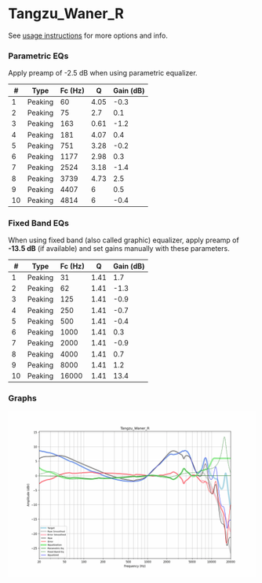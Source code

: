 # Tangzu_Waner_R
See [usage instructions](https://github.com/jaakkopasanen/AutoEq#usage) for more options and info.

### Parametric EQs
Apply preamp of -2.5 dB when using parametric equalizer.

|   # | Type    |   Fc (Hz) |    Q |   Gain (dB) |
|-----|---------|-----------|------|-------------|
|   1 | Peaking |        60 | 4.05 |        -0.3 |
|   2 | Peaking |        75 | 2.7  |         0.1 |
|   3 | Peaking |       163 | 0.61 |        -1.2 |
|   4 | Peaking |       181 | 4.07 |         0.4 |
|   5 | Peaking |       751 | 3.28 |        -0.2 |
|   6 | Peaking |      1177 | 2.98 |         0.3 |
|   7 | Peaking |      2524 | 3.18 |        -1.4 |
|   8 | Peaking |      3739 | 4.73 |         2.5 |
|   9 | Peaking |      4407 | 6    |         0.5 |
|  10 | Peaking |      4814 | 6    |        -0.4 |

### Fixed Band EQs
When using fixed band (also called graphic) equalizer, apply preamp of **-13.5 dB** (if available) and set gains manually with these parameters.

|   # | Type    |   Fc (Hz) |    Q |   Gain (dB) |
|-----|---------|-----------|------|-------------|
|   1 | Peaking |        31 | 1.41 |         1.7 |
|   2 | Peaking |        62 | 1.41 |        -1.3 |
|   3 | Peaking |       125 | 1.41 |        -0.9 |
|   4 | Peaking |       250 | 1.41 |        -0.7 |
|   5 | Peaking |       500 | 1.41 |        -0.4 |
|   6 | Peaking |      1000 | 1.41 |         0.3 |
|   7 | Peaking |      2000 | 1.41 |        -0.9 |
|   8 | Peaking |      4000 | 1.41 |         0.7 |
|   9 | Peaking |      8000 | 1.41 |         1.2 |
|  10 | Peaking |     16000 | 1.41 |        13.4 |

### Graphs
![](./Tangzu_Waner_R.png)
